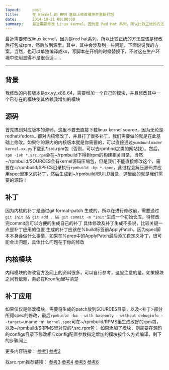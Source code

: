 ```yaml
---
layout:     post
title:      在 Kernel 的 RPM 基础上修改模块并重新打包
date:       2014-10-21 09:00:00
summary:    最近需要修改 Linux kernel，因为是 Red Hat 系列，所以比较正统的方法应该是修改后打包成 RPM，然后放到源里。其中，其中会涉及到一些问题，下面说说我的方案。当然，也可以单独编译成 ko，写脚本在开机的时候替换下，不过这在生产环境中使用显得不是很合适……
---
```


最近需要修改linux kernel，因为是red hat系列，所以比较正统的方法应该是修改后打包成rpm，然后放到源里。其中，其中会涉及到一些问题，下面说说我的方案。当然，也可以单独编译成ko，写脚本在开机的时候替换下，不过这在生产环境中使用显得不是很合适……

----------
## 背景

我修改的内核版本是xx.yy_x86_64，需要增加一个自己的模块，并且修改其中一个已存在的模块使其依赖我增加的模块

## 源码

首先搞到对应版本的源码，这里不要去直接下载linux kernel source，因为无论是redhat/fedora...都对内核修改了，并且打了很多补丁，我们需要做的就是在此基础上修改。如果你的源内的内核版本就是你需要的，可以直接通过`yumdownloader kernel-xx.yy`下载到*.src.rpm包（否则，可以去rpmfind之类的网站找）。然后，`rpm -ivh *.src.rpm`会在~/rpmbuild下得到rpm的构建相关目录，当然~/rpmbuild/SOURCES会有kernel源码压缩包，但是我们不能直接修改这个，需要在~/rpmbuild/SPECS目录执行`rpmbuild -bp *.spec`，此过程会解压源码并应用spec里定义的补丁，然后生成到~/rpmbuild/BUILD目录，这里面的就是我们需要的源码！

## 补丁

因为内核的补丁是通过git format-patch 生成的，所以在进行修改前，需要通过`git init && git add . && git commit -m "init"`生成一个初始仓库，待修改完commit后可以方便的生成自己的补丁
具体修改及补丁生成不多说，比较关键一点是补丁应用的位置
生成的补丁应该在%build标签前ApplyPatch，因为spec脚本本身会做什么事情，如果在%prep中的ApplyPatch最后添加自定义补丁，很可能会出问题，具体什么问题在于你的修改

## 内核模块

内科模块的修改官方及网上的资料很多，可以自行参考，这里注意的是，如果模块之间有依赖，务必在Kconfig里写清楚

## 补丁应用

如果仅仅是修改模块，需要将生成的patch放到SOURCES目录，以及<补丁>部分所得spec的修改，最后`rpmbuild -ba --with baseonly --without debuginfo --target=`uname -m` kernel.spec`可在~/rpmbuild/RPMS里生成改好的rpm包，以及~/rpmbuild/SRPMS里对应的*.src.rpm包；
如果添加了模块，则需要在源码的configs目录下修改相应config配置参数指定增加的模块按什么方式编译，剩下的步骤同上

更多内容链接：
[参考1](http://linlog.blogspot.com/2010/01/add-new-config-patch-to-linux-kernel.html) [参考2](https://fedoraproject.org/wiki/Building_a_custom_kernel)

找src.rpm推荐链接：
[参考3](http://arm.koji.fedoraproject.org/koji/packages)
[参考4](http://cbs.centos.org/koji/packages)
[参考5](http://www.rpmfind.net/)
[参考6](http://rpm.pbone.net/)
